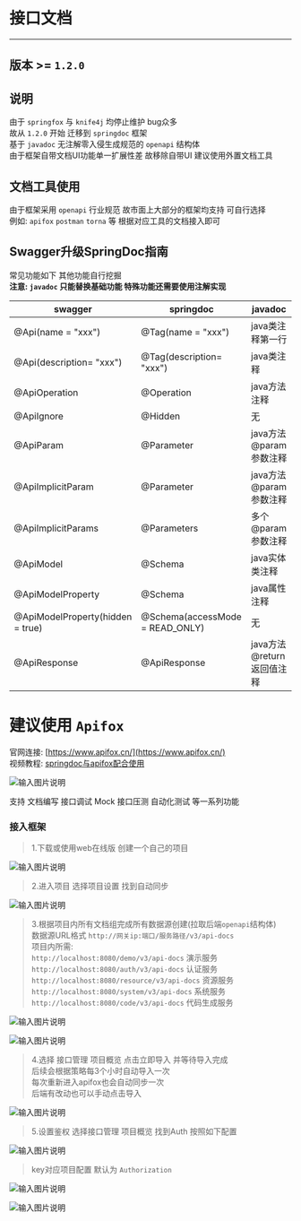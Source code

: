 # 接口文档
- - -
## 版本 >= `1.2.0`
## 说明
由于 `springfox` 与 `knife4j` 均停止维护 bug众多<br>
故从 `1.2.0` 开始 迁移到 `springdoc` 框架<br>
基于 `javadoc` 无注解零入侵生成规范的 `openapi` 结构体<br>
由于框架自带文档UI功能单一扩展性差 故移除自带UI 建议使用外置文档工具

## 文档工具使用
由于框架采用 `openapi` 行业规范 故市面上大部分的框架均支持 可自行选择<br>
例如: `apifox` `postman` `torna` 等 根据对应工具的文档接入即可

## Swagger升级SpringDoc指南

常见功能如下 其他功能自行挖掘<br>
**注意: `javadoc` 只能替换基础功能 特殊功能还需要使用注解实现**

| swagger                          | springdoc                       | javadoc            |
|----------------------------------|---------------------------------|--------------------|
| @Api(name = "xxx")               | @Tag(name = "xxx")              | java类注释第一行         |
| @Api(description= "xxx")         | @Tag(description= "xxx")        | java类注释            |
| @ApiOperation                    | @Operation                      | java方法注释           | 
| @ApiIgnore                       | @Hidden                         | 无                  | 
| @ApiParam                        | @Parameter                      | java方法@param参数注释   | 
| @ApiImplicitParam                | @Parameter                      | java方法@param参数注释   | 
| @ApiImplicitParams               | @Parameters                     | 多个@param参数注释       | 
| @ApiModel                        | @Schema                         | java实体类注释          | 
| @ApiModelProperty                | @Schema                         | java属性注释           | 
| @ApiModelProperty(hidden = true) | @Schema(accessMode = READ_ONLY) | 无                  | 
| @ApiResponse                     | @ApiResponse                    | java方法@return返回值注释 | 

# 建议使用 `Apifox`

官网连接: [https://www.apifox.cn/](https://www.apifox.cn/)<br>
视频教程: [springdoc与apifox配合使用](https://www.bilibili.com/video/BV1mr4y1j75M?p=8&vd_source=8f52c77be3233dbdd1c5e332d4d45bfb)

![输入图片说明](https://foruda.gitee.com/images/1678976476639902970/f1617b40_1766278.png "屏幕截图")

支持 文档编写 接口调试 Mock 接口压测 自动化测试 等一系列功能

### 接入框架

> 1.下载或使用web在线版 创建一个自己的项目<br>

![输入图片说明](https://foruda.gitee.com/images/1678976502850663851/7bbd8728_1766278.png "屏幕截图")

> 2.进入项目 选择项目设置 找到自动同步<br>

![输入图片说明](https://foruda.gitee.com/images/1678976508918240326/6a4a61a8_1766278.png "屏幕截图")

> 3.根据项目内所有文档组完成所有数据源创建(拉取后端`openapi`结构体)<br>
数据源URL格式 `http://网关ip:端口/服务路径/v3/api-docs`<br>
项目内所需:<br>
`http://localhost:8080/demo/v3/api-docs` 演示服务<br>
`http://localhost:8080/auth/v3/api-docs` 认证服务<br>
`http://localhost:8080/resource/v3/api-docs` 资源服务<br>
`http://localhost:8080/system/v3/api-docs` 系统服务<br>
`http://localhost:8080/code/v3/api-docs` 代码生成服务<br>

![输入图片说明](https://foruda.gitee.com/images/1678980352012289965/24e0e4da_1766278.png "屏幕截图")

![输入图片说明](https://foruda.gitee.com/images/1678980368645148754/62308680_1766278.png "屏幕截图")

> 4.选择 接口管理 项目概览 点击立即导入 并等待导入完成<br>
后续会根据策略每3个小时自动导入一次<br>
每次重新进入apifox也会自动同步一次<br>
后端有改动也可以手动点击导入<br>

![输入图片说明](https://foruda.gitee.com/images/1678980393851604773/a0c657d3_1766278.png "屏幕截图")

> 5.设置鉴权 选择接口管理 项目概览 找到Auth 按照如下配置<br>

![输入图片说明](https://foruda.gitee.com/images/1678980398409729963/db4502a0_1766278.png "屏幕截图")

> key对应项目配置 默认为 `Authorization`<br>

![输入图片说明](https://foruda.gitee.com/images/1678976544342001474/c2ff85d3_1766278.png "屏幕截图")

![输入图片说明](https://foruda.gitee.com/images/1678976549237304743/bcdfadda_1766278.png "屏幕截图")



